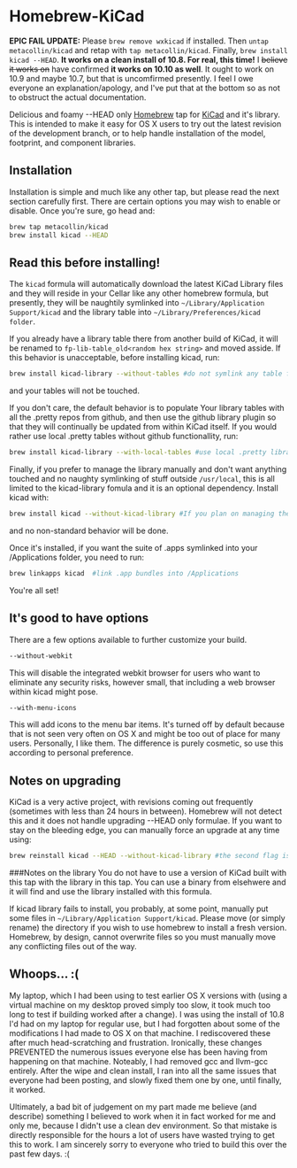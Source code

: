 # Homebrew-KiCad 

**EPIC FAIL UPDATE:** Please `brew remove wxkicad` if installed.  Then `untap metacollin/kicad` and retap with `tap metacollin/kicad`.  Finally, `brew install kicad --HEAD`.  **It works on a clean install of 10.8. For real, this time!**  I ~~believe it works on~~ have confirmed **it works on 10.10 as well**.  It ought to work on 10.9 and maybe 10.7, but that is uncomfirmed presently.  I feel I owe everyone an explanation/apology, and I've put that at the bottom so as not to obstruct the actual documentation.

Delicious and foamy --HEAD only [Homebrew](https://github.com/mxcl/homebrew) tap for [KiCad](http://www.kicad-pcb.org) and it's library.  This is intended to make it easy for OS X users to try out the latest revision of the development branch, or to help handle installation of the model, footprint, and component libraries.  

## Installation

Installation is simple and much like any other tap, but please read the next section carefully first.  There are certain options you may wish to enable or disable.  Once you're sure, go head and:
```sh
brew tap metacollin/kicad
brew install kicad --HEAD
```

## Read this before installing!
The `kicad` formula will automatically download the latest KiCad Library files and they will reside in your Cellar like any other homebrew formula, but presently, they will be naughtily symlinked into `~/Library/Application Support/kicad` and the library table into `~/Library/Preferences/kicad folder`.  

If you already have a library table there from another build of KiCad, it will be renamed to `fp-lib-table_old<random hex string>` and moved asside. If this behavior is unacceptable, before installing kicad, run:

```sh
brew install kicad-library --without-tables #do not symlink any table file into your kicad preferences
```
and your tables will not be touched.  

If you don't care, the default behavior is to populate Your library tables with all the .pretty repos from github, and then use the github library plugin so that they will continually be updated from within KiCad itself.  If you would rather use local .pretty tables without github functionallity, run:

```sh
brew install kicad-library --with-local-tables #use local .pretty libraries
```

Finally, if you prefer to manage the library manually and don't want anything touched and no naughty symlinking of stuff outside `/usr/local`, this is all limited to the kicad-library fomula and it is an optional dependency.  Install kicad with:

```sh
brew install kicad --without-kicad-library #If you plan on managing the library manually
```

and no non-standard behavior will be done.  

Once it's installed, if you want the suite of .apps symlinked into your /Applications folder, you need to run: 
```sh
brew linkapps kicad  #link .app bundles into /Applications
```

You're all set!

## It's good to have options
There are a few options available to further customize your build.  

```sh
--without-webkit
```
This will disable the integrated webkit browser for users who want to eliminate any security risks, however small, that including a web browser within kicad might pose.
```sh
--with-menu-icons
```
This will add icons to the menu bar items.  It's turned off by default because that is not seen very often on OS X and might be too out of place for many users.  Personally, I like them.  The difference is purely cosmetic, so use this according to personal preference.  

## Notes on upgrading
KiCad is a very active project, with revisions coming out frequently (sometimes with less than 24 hours in between).  Homebrew will not detect this and it does not handle upgrading --HEAD only formulae.  If you want to stay on the bleeding edge, you can manually force an upgrade at any time using:
```sh
brew reinstall kicad --HEAD --without-kicad-library #the second flag is not necessary, but saves some build time
```


###Notes on the library
You do not have to use a version of KiCad built with this tap with the library in this tap.  You can use a binary from elsehwere and it will find and use the library installed with this formula.

If kicad library fails to install, you probably, at some point, manually put some files in `~/Library/Application Support/kicad`. Please move (or simply rename) the directory if you wish to use homebrew to install a fresh version.  Homebrew, by design, cannot overwrite files so you must manually move any conflicting files out of the way.



## Whoops... :(
My laptop, which I had been using to test earlier OS X versions with (using a virtual machine on my desktop proved simply too slow, it took much too long to test if building worked after a change). I was using the install of 10.8 I'd had on my laptop for regular use, but I had forgotten about some of the modifications I had made to OS X on that machine.  I rediscovered these after much head-scratching and frustration. Ironically, these changes PREVENTED the numerous issues everyone else has been having from happening on that machine. Noteably, I had removed gcc and llvm-gcc entirely. After the wipe and clean install, I ran into all the same issues that everyone had been posting, and slowly fixed them one by one, until finally, it worked.  

Ultimately, a bad bit of judgement on my part made me believe (and describe) something I believed to work when it in fact worked for me and only me, because I didn't use a clean dev environment.  So that mistake is directly responsible for the hours a lot of users have wasted trying to get this to work.  I am sincerely sorry to everyone who tried to build this over the past few days. :(
